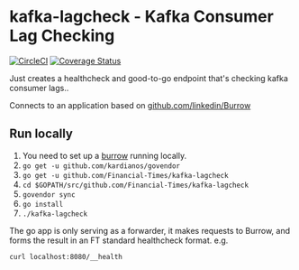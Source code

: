 # kafka-lagcheck - Kafka Consumer Lag Checking

[![CircleCI](https://circleci.com/gh/Financial-Times/kafka-lagcheck.svg?style=shield)](https://circleci.com/gh/Financial-Times/kafka-lagcheck) [![Coverage Status](https://coveralls.io/repos/github/Financial-Times/kafka-lagcheck/badge.svg)](https://coveralls.io/github/Financial-Times/kafka-lagcheck)

Just creates a healthcheck and good-to-go endpoint that's checking kafka consumer lags..

Connects to an application based on [github.com/linkedin/Burrow](https://github.com/linkedin/Burrow)

## Run locally

1. You need to set up a [burrow](https://github.com/Financial-Times/burrow) running locally.
2. `go get -u github.com/kardianos/govendor`
3. `go get -u github.com/Financial-Times/kafka-lagcheck`
4. `cd $GOPATH/src/github.com/Financial-Times/kafka-lagcheck`
5. `govendor sync`
6. `go install`
7. `./kafka-lagcheck`

The go app is only serving as a forwarder, it makes requests to Burrow, and forms the result in an FT standard healthcheck format. e.g.

`curl localhost:8080/__health`
